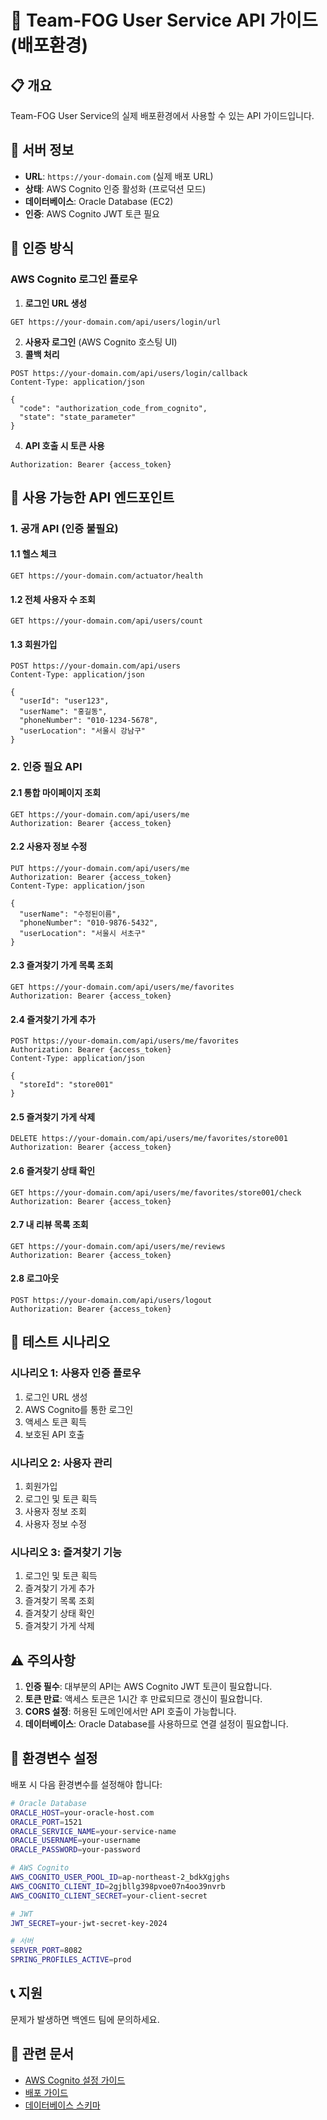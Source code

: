 # 🚀 Team-FOG User Service API 가이드 (배포환경)

## 📋 개요
Team-FOG User Service의 실제 배포환경에서 사용할 수 있는 API 가이드입니다.

## 🔧 서버 정보
- **URL**: `https://your-domain.com` (실제 배포 URL)
- **상태**: AWS Cognito 인증 활성화 (프로덕션 모드)
- **데이터베이스**: Oracle Database (EC2)
- **인증**: AWS Cognito JWT 토큰 필요

## 🔐 인증 방식

### AWS Cognito 로그인 플로우
1. **로그인 URL 생성**
```http
GET https://your-domain.com/api/users/login/url
```

2. **사용자 로그인** (AWS Cognito 호스팅 UI)
3. **콜백 처리**
```http
POST https://your-domain.com/api/users/login/callback
Content-Type: application/json

{
  "code": "authorization_code_from_cognito",
  "state": "state_parameter"
}
```

4. **API 호출 시 토큰 사용**
```http
Authorization: Bearer {access_token}
```

## 📡 사용 가능한 API 엔드포인트

### 1. 공개 API (인증 불필요)

#### 1.1 헬스 체크
```http
GET https://your-domain.com/actuator/health
```

#### 1.2 전체 사용자 수 조회
```http
GET https://your-domain.com/api/users/count
```

#### 1.3 회원가입
```http
POST https://your-domain.com/api/users
Content-Type: application/json

{
  "userId": "user123",
  "userName": "홍길동",
  "phoneNumber": "010-1234-5678",
  "userLocation": "서울시 강남구"
}
```

### 2. 인증 필요 API

#### 2.1 통합 마이페이지 조회
```http
GET https://your-domain.com/api/users/me
Authorization: Bearer {access_token}
```

#### 2.2 사용자 정보 수정
```http
PUT https://your-domain.com/api/users/me
Authorization: Bearer {access_token}
Content-Type: application/json

{
  "userName": "수정된이름",
  "phoneNumber": "010-9876-5432",
  "userLocation": "서울시 서초구"
}
```

#### 2.3 즐겨찾기 가게 목록 조회
```http
GET https://your-domain.com/api/users/me/favorites
Authorization: Bearer {access_token}
```

#### 2.4 즐겨찾기 가게 추가
```http
POST https://your-domain.com/api/users/me/favorites
Authorization: Bearer {access_token}
Content-Type: application/json

{
  "storeId": "store001"
}
```

#### 2.5 즐겨찾기 가게 삭제
```http
DELETE https://your-domain.com/api/users/me/favorites/store001
Authorization: Bearer {access_token}
```

#### 2.6 즐겨찾기 상태 확인
```http
GET https://your-domain.com/api/users/me/favorites/store001/check
Authorization: Bearer {access_token}
```

#### 2.7 내 리뷰 목록 조회
```http
GET https://your-domain.com/api/users/me/reviews
Authorization: Bearer {access_token}
```

#### 2.8 로그아웃
```http
POST https://your-domain.com/api/users/logout
Authorization: Bearer {access_token}
```

## 🧪 테스트 시나리오

### 시나리오 1: 사용자 인증 플로우
1. 로그인 URL 생성
2. AWS Cognito를 통한 로그인
3. 액세스 토큰 획득
4. 보호된 API 호출

### 시나리오 2: 사용자 관리
1. 회원가입
2. 로그인 및 토큰 획득
3. 사용자 정보 조회
4. 사용자 정보 수정

### 시나리오 3: 즐겨찾기 기능
1. 로그인 및 토큰 획득
2. 즐겨찾기 가게 추가
3. 즐겨찾기 목록 조회
4. 즐겨찾기 상태 확인
5. 즐겨찾기 가게 삭제

## ⚠️ 주의사항

1. **인증 필수**: 대부분의 API는 AWS Cognito JWT 토큰이 필요합니다.
2. **토큰 만료**: 액세스 토큰은 1시간 후 만료되므로 갱신이 필요합니다.
3. **CORS 설정**: 허용된 도메인에서만 API 호출이 가능합니다.
4. **데이터베이스**: Oracle Database를 사용하므로 연결 설정이 필요합니다.

## 🔄 환경변수 설정

배포 시 다음 환경변수를 설정해야 합니다:

```bash
# Oracle Database
ORACLE_HOST=your-oracle-host.com
ORACLE_PORT=1521
ORACLE_SERVICE_NAME=your-service-name
ORACLE_USERNAME=your-username
ORACLE_PASSWORD=your-password

# AWS Cognito
AWS_COGNITO_USER_POOL_ID=ap-northeast-2_bdkXgjghs
AWS_COGNITO_CLIENT_ID=2gjbllg398pvoe07n4oo39nvrb
AWS_COGNITO_CLIENT_SECRET=your-client-secret

# JWT
JWT_SECRET=your-jwt-secret-key-2024

# 서버
SERVER_PORT=8082
SPRING_PROFILES_ACTIVE=prod
```

## 📞 지원

문제가 발생하면 백엔드 팀에 문의하세요.

## 🔗 관련 문서

- [AWS Cognito 설정 가이드](./docs/AWS_MSA_SETUP_GUIDE.md)
- [배포 가이드](./docs/PRODUCTION_DEPLOYMENT_GUIDE.md)
- [데이터베이스 스키마](./docs/COMPLETE_DB_SCHEMA.md)

